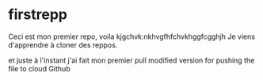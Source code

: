 # firstrepp

Ceci est mon premier repo, voila kjgchvk:nkhvgfhfchvkhggfcgghjh
Je viens d'apprendre à cloner des reppos.

et juste à l'instant j'ai fait mon premier pull 
modified version for pushing the file to cloud Github
